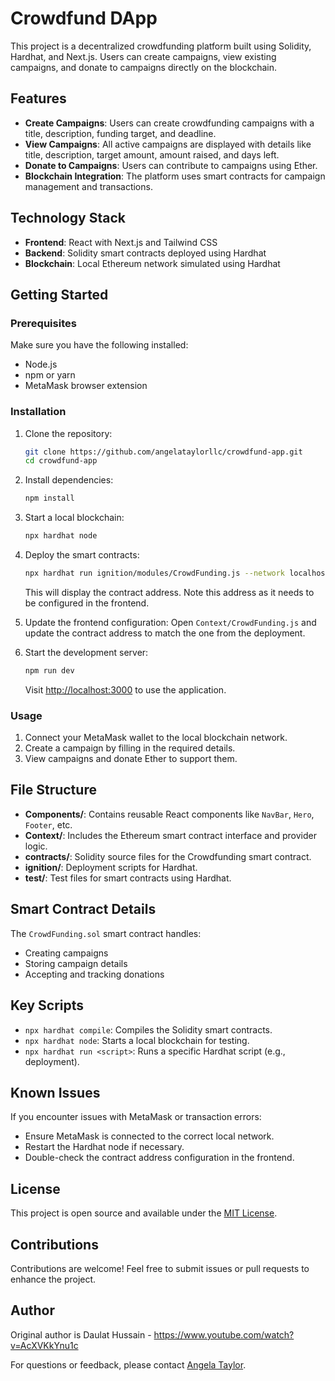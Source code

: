 # Crowdfund DApp

This project is a decentralized crowdfunding platform built using Solidity, Hardhat, and Next.js. Users can create campaigns, view existing campaigns, and donate to campaigns directly on the blockchain.

## Features
- **Create Campaigns**: Users can create crowdfunding campaigns with a title, description, funding target, and deadline.
- **View Campaigns**: All active campaigns are displayed with details like title, description, target amount, amount raised, and days left.
- **Donate to Campaigns**: Users can contribute to campaigns using Ether.
- **Blockchain Integration**: The platform uses smart contracts for campaign management and transactions.

## Technology Stack
- **Frontend**: React with Next.js and Tailwind CSS
- **Backend**: Solidity smart contracts deployed using Hardhat
- **Blockchain**: Local Ethereum network simulated using Hardhat

## Getting Started

### Prerequisites
Make sure you have the following installed:
- Node.js
- npm or yarn
- MetaMask browser extension

### Installation
1. Clone the repository:
   ```bash
   git clone https://github.com/angelataylorllc/crowdfund-app.git
   cd crowdfund-app
   ```

2. Install dependencies:
   ```bash
   npm install
   ```

3. Start a local blockchain:
   ```bash
   npx hardhat node
   ```

4. Deploy the smart contracts:
   ```bash
   npx hardhat run ignition/modules/CrowdFunding.js --network localhost
   ```
   This will display the contract address. Note this address as it needs to be configured in the frontend.

5. Update the frontend configuration:
   Open `Context/CrowdFunding.js` and update the contract address to match the one from the deployment.

6. Start the development server:
   ```bash
   npm run dev
   ```
   Visit [http://localhost:3000](http://localhost:3000) to use the application.

### Usage
1. Connect your MetaMask wallet to the local blockchain network.
2. Create a campaign by filling in the required details.
3. View campaigns and donate Ether to support them.

## File Structure
- **Components/**: Contains reusable React components like `NavBar`, `Hero`, `Footer`, etc.
- **Context/**: Includes the Ethereum smart contract interface and provider logic.
- **contracts/**: Solidity source files for the Crowdfunding smart contract.
- **ignition/**: Deployment scripts for Hardhat.
- **test/**: Test files for smart contracts using Hardhat.

## Smart Contract Details
The `CrowdFunding.sol` smart contract handles:
- Creating campaigns
- Storing campaign details
- Accepting and tracking donations

## Key Scripts
- `npx hardhat compile`: Compiles the Solidity smart contracts.
- `npx hardhat node`: Starts a local blockchain for testing.
- `npx hardhat run <script>`: Runs a specific Hardhat script (e.g., deployment).

## Known Issues
If you encounter issues with MetaMask or transaction errors:
- Ensure MetaMask is connected to the correct local network.
- Restart the Hardhat node if necessary.
- Double-check the contract address configuration in the frontend.

## License
This project is open source and available under the [MIT License](LICENSE).

## Contributions
Contributions are welcome! Feel free to submit issues or pull requests to enhance the project.

## Author
Original author is Daulat Hussain - https://www.youtube.com/watch?v=AcXVKkYnu1c

For questions or feedback, please contact [Angela Taylor](mailto:hello@angelataylorllc.com).

